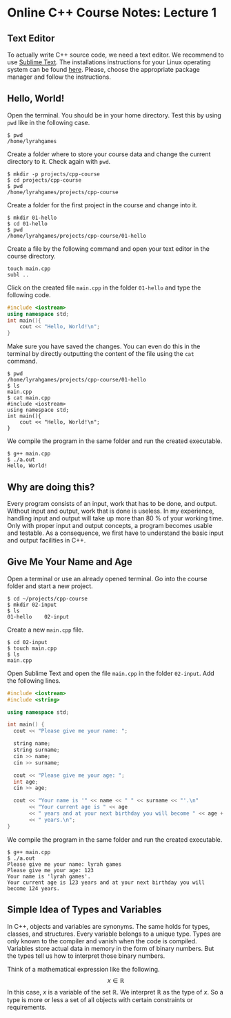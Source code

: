 # Online C++ Course Notes: Lecture 1

## Text Editor

To actually write C++ source code, we need a text editor.
We recommend to use [Sublime Text](http://www.sublimetext.com/).
The installations instructions for your Linux operating system can be found [here](http://www.sublimetext.com/docs/3/linux_repositories.html).
Please, choose the appropriate package manager and follow the instructions.


## Hello, World!

Open the terminal.
You should be in your home directory.
Test this by using `pwd` like in the following case.

    $ pwd
    /home/lyrahgames

Create a folder where to store your course data and change the current directory to it.
Check again with `pwd`.

    $ mkdir -p projects/cpp-course
    $ cd projects/cpp-course
    $ pwd
    /home/lyrahgames/projects/cpp-course

Create a folder for the first project in the course and change into it.

    $ mkdir 01-hello
    $ cd 01-hello
    $ pwd
    /home/lyrahgames/projects/cpp-course/01-hello

Create a file by the following command and open your text editor in the course directory.

    touch main.cpp
    subl ..

Click on the created file `main.cpp` in the folder `01-hello` and type the following code.

```c++
#include <iostream>
using namespace std;
int main(){
    cout << "Hello, World!\n";
}
```

Make sure you have saved the changes.
You can even do this in the terminal by directly outputting the content of the file using the `cat` command.

    $ pwd
    /home/lyrahgames/projects/cpp-course/01-hello
    $ ls
    main.cpp
    $ cat main.cpp
    #include <iostream>
    using namespace std;
    int main(){
        cout << "Hello, World!\n";
    }   

We compile the program in the same folder and run the created executable.

    $ g++ main.cpp
    $ ./a.out
    Hello, World!

## Why are doing this?

Every program consists of an input, work that has to be done, and output.
Without input and output, work that is done is useless.
In my experience, handling input and output will take up more than 80 % of your working time.
Only with proper input and output concepts, a program becomes usable and testable.
As a consequence, we first have to understand the basic input and output facilities in C++.

## Give Me Your Name and Age

Open a terminal or use an already opened terminal.
Go into the course folder and start a new project.

    $ cd ~/projects/cpp-course
    $ mkdir 02-input
    $ ls
    01-hello    02-input

Create a new `main.cpp` file.

    $ cd 02-input
    $ touch main.cpp
    $ ls
    main.cpp

Open Sublime Text and open the file `main.cpp` in the folder `02-input`.
Add the following lines.

```c++
#include <iostream>
#include <string>

using namespace std;

int main() {
  cout << "Please give me your name: ";

  string name;
  string surname;
  cin >> name;
  cin >> surname;

  cout << "Please give me your age: ";
  int age;
  cin >> age;

  cout << "Your name is '" << name << " " << surname << "'.\n"
       << "Your current age is " << age
       << " years and at your next birthday you will become " << age + 1
       << " years.\n";
}
```

We compile the program in the same folder and run the created executable.

    $ g++ main.cpp
    $ ./a.out
    Please give me your name: lyrah games
    Please give me your age: 123
    Your name is 'lyrah games'.
    Your current age is 123 years and at your next birthday you will become 124 years.

## Simple Idea of Types and Variables

In C++, objects and variables are synonyms.
The same holds for types, classes, and structures.
Every variable belongs to a unique type.
Types are only known to the compiler and vanish when the code is compiled.
Variables store actual data in memory in the form of binary numbers.
But the types tell us how to interpret those binary numbers.

Think of a mathematical expression like the following.
$$
x\in\mathbb{R}
$$
In this case, $x$ is a variable of the set $\mathbb{R}$.
We interpret $\mathbb{R}$ as the type of $x$.
So a type is more or less a set of all objects with certain constraints or requirements.
